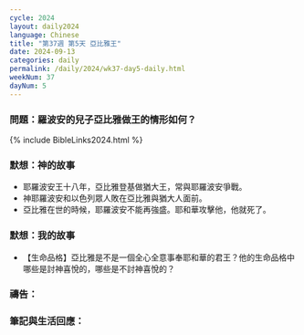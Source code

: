 ```yaml
---
cycle: 2024
layout: daily2024
language: Chinese
title: "第37週 第5天 亞比雅王"
date: 2024-09-13
categories: daily
permalink: /daily/2024/wk37-day5-daily.html
weekNum: 37
dayNum: 5
---
```


### 問題：羅波安的兒子亞比雅做王的情形如何？
 
{% include BibleLinks2024.html %}

### 默想：神的故事
+ 耶羅波安王十八年，亞比雅登基做猶大王，常與耶羅波安爭戰。 
+ 神耶羅波安和以色列眾人敗在亞比雅與猶大人面前。 
+ 亞比雅在世的時候，耶羅波安不能再強盛。耶和華攻擊他，他就死了。

### 默想：我的故事
+ 【生命品格】亞比雅是不是一個全心全意事奉耶和華的君王？他的生命品格中哪些是討神喜悅的，哪些是不討神喜悅的？

### 禱告：

### 筆記與生活回應：
